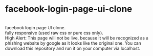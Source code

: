 # facebook-login-page-ui-clone

<br>
facebook login page UI clone.
<br>
fully responsive (used raw css or pure css only).
<br>
High Alert: This page will not be live, because it will be recognized as a phishing website by google as it looks like the original one. You can download this repository and run it on your computer via localhost.
